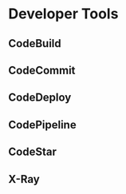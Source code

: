 # Developer Tools

## CodeBuild

## CodeCommit

## CodeDeploy

## CodePipeline

## CodeStar

## X-Ray
